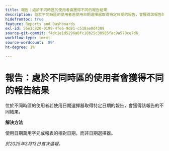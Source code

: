 ```yaml
---
title: 報告：處於不同時區的使用者會獲得不同的報告結果
description: 位於不同時區的使用者若使用日期選擇器取得特定日期的報告，會獲得該報告的不同結果。
hidefromtoc: true
feature: Reports and Dashboards
exl-id: 56e1c820-0199-4fe6-9d81-c518ae0d4309
source-git-commit: f4dc1e1d5296a8fc10b25c30985fac9a578ce7d6
workflow-type: tm+mt
source-wordcount: '89'
ht-degree: 1%

---
```


# 報告：處於不同時區的使用者會獲得不同的報告結果

位於不同時區的使用者若使用日期選擇器取得特定日期的報告，會獲得該報告的不同結果。

**解決方法**

使用日期萬用字元或報表的相對日期，而非日期選擇器。

_於2025年3月13日首次通報。_

